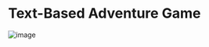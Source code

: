 # Text-Based Adventure Game
![image](https://github.com/ArjunCodess/TextBasedAdventureGame/assets/137415649/5685fd2c-7160-4b7a-b7d0-feb2e323788d)
